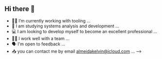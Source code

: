 ## Hi there 👋

- 👷‍♂️ I’m currently working with tooling ...
- 📘 I am studying systems analysis and development ... 
- 💻 I am looking to develop myself to become an excellent professional ... 
- 👍🏻 I work well with a team ...
- 🗣️ I'm open to feedback ...
- 📥 you can contact me by email almeidakelvin@icloud.com ...
-->






